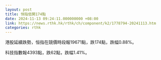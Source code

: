 ```yaml
---
layout: post
title: 恒指低開174點
date: 2024-11-13 09:24:11.000000000 +08:00
link: https://news.rthk.hk/rthk/ch/component/k2/1778794-20241113.htm
categories: rthk
---
```


港股延續跌勢，恒指在競價時段報19671點，跌174點，跌幅0.88%。

科技指數報4393點，跌62點，跌幅1.41%。
